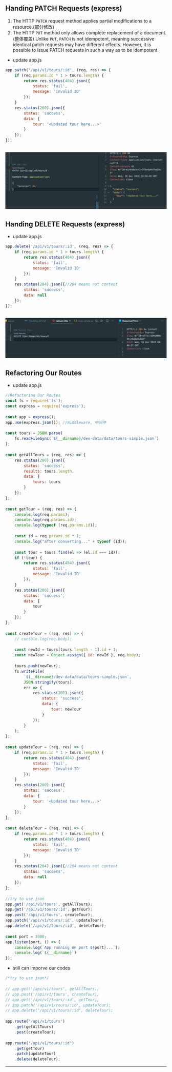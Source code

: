 ## Handing PATCH Requests (express)
1. The HTTP `PATCH` request method applies partial modifications to a resource.(部分修改)
2. The HTTP `PUT` method only allows complete replacement of a document.(整体覆盖) Unlike `PUT`, `PATCH` is not idempotent, meaning successive identical patch requests may have different effects. However, it is possible to issue PATCH requests in such a way as to be idempotent.

- update app.js
```js
app.patch('/api/v1/tours/:id', (req, res) => {
    if (req.params.id * 1 > tours.length) {
        return res.status(404).json({
            status: 'fail',
            message: 'Invalid ID'
        });
    }
    res.status(200).json({
        status: 'success',
        data: {
            tour: '<Updated tour here...>'
        }
    });
});
```
![](img/2019-12-18-11-57-45.png)
---


## Handing DELETE Requests (express)
- update app.js
```js
app.delete('/api/v1/tours/:id', (req, res) => {
    if (req.params.id * 1 > tours.length) {
        return res.status(404).json({
            status: 'fail',
            message: 'Invalid ID'
        });
    }
    res.status(204).json({//204 means not content
        status: 'success',
        data: null
    });
});
```
![](img/2019-12-18-12-06-36.png)
---

## Refactoring Our Routes
- update app.js
```js
//Refactoring Our Routes
const fs = require('fs');
const express = require('express');

const app = express();
app.use(express.json()); //middleware, 中间件

const tours = JSON.parse(
    fs.readFileSync(`${__dirname}/dev-data/data/tours-simple.json`)
);

const getAllTours = (req, res) => {
    res.status(200).json({
        status: 'success',
        results: tours.length,
        data: {
            tours: tours
        }
    });
};

const getTour = (req, res) => {
    console.log(req.params);
    console.log(req.params.id);
    console.log(typeof (req.params.id));

    const id = req.params.id * 1;
    console.log("after converting..." + typeof (id));

    const tour = tours.find(el => (el.id === id));
    if (!tour) {
        return res.status(404).json({
            status: 'fail',
            message: 'Invalid ID'
        });
    }
    res.status(200).json({
        status: 'success',
        data: {
            tour
        }
    });
};

const createTour = (req, res) => {
    // console.log(req.body);

    const newId = tours[tours.length - 1].id + 1;
    const newTour = Object.assign({ id: newId }, req.body);

    tours.push(newTour);
    fs.writeFile(
        `${__dirname}/dev-data/data/tours-simple.json`,
        JSON.stringify(tours),
        err => {
            res.status(201).json({
                status: 'success',
                data: {
                    tour: newTour
                }
            });
        }
    );
};

const updateTour = (req, res) => {
    if (req.params.id * 1 > tours.length) {
        return res.status(404).json({
            status: 'fail',
            message: 'Invalid ID'
        });
    }
    res.status(200).json({
        status: 'success',
        data: {
            tour: '<Updated tour here...>'
        }
    });
};

const deleteTour = (req, res) => {
    if (req.params.id * 1 > tours.length) {
        return res.status(404).json({
            status: 'fail',
            message: 'Invalid ID'
        });
    }
    res.status(204).json({//204 means not content
        status: 'success',
        data: null
    });
};

//try to use json
app.get('/api/v1/tours', getAllTours);
app.get('/api/v1/tours/:id', getTour);
app.post('/api/v1/tours', createTour);
app.patch('/api/v1/tours/:id', updateTour);
app.delete('/api/v1/tours/:id', deleteTour);

const port = 3000;
app.listen(port, () => {
    console.log(`App running on port ${port}...`);
    console.log(`${__dirname}`)
});
```
- still can imporve our codes
```js
/*try to use json*/

// app.get('/api/v1/tours', getAllTours);
// app.post('/api/v1/tours', createTour);
// app.get('/api/v1/tours/:id', getTour);
// app.patch('/api/v1/tours/:id', updateTour);
// app.delete('/api/v1/tours/:id', deleteTour);

app.route('/api/v1/tours')
    .get(getAllTours)
    .post(createTour);

app.route('/api/v1/tours/:id')
    .get(getTour)
    .patch(updateTour)
    .delete(deleteTour);
```
---


